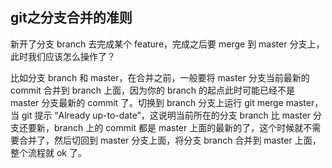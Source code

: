 ## git之分支合并的准则

新开了分支 branch 去完成某个 feature，完成之后要 merge 到 master 分支上，此时我们应该怎么操作了？

比如分支 branch 和 master，在合并之前，一般要将 master 分支当前最新的 commit 合并到 branch 上面，因为你的 branch 的起点此时可能已经不是 master 分支最新的 commit 了。切换到 branch 分支上运行 git merge master，当 git 提示 “Already up-to-date”，这说明当前所在的分支 branch 比 master 分支还要新，branch 上的 commit 都是 master 上面的最新的了，这个时候就不需要合并了，然后切回到 master 分支上面，将分支 branch 合并到 master 上面，整个流程就 ok 了。

